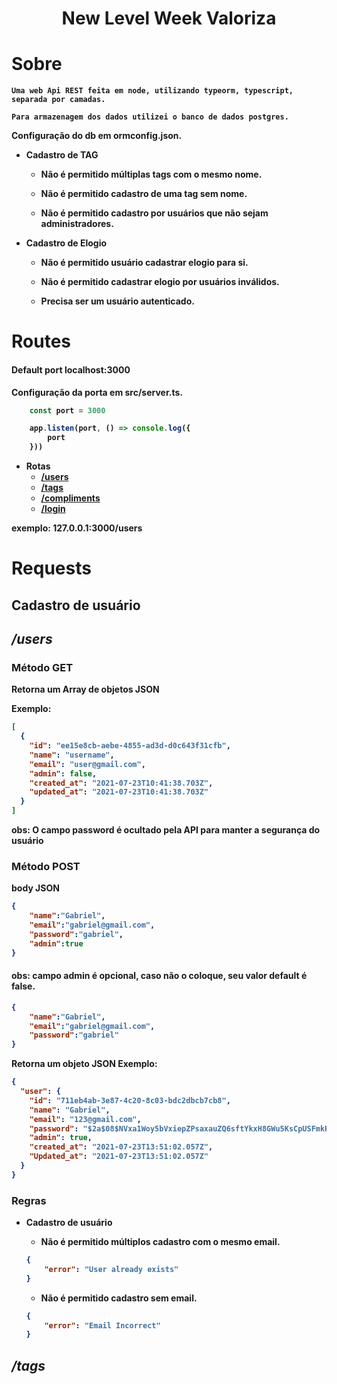 <h1 align='center'><strong>New Level Week Valoriza</h1>

# Sobre
    Uma web Api REST feita em node, utilizando typeorm, typescript, separada por camadas.

    Para armazenagem dos dados utilizei o banco de dados postgres. 
 Configuração do db em **ormconfig.json**.




* **Cadastro de TAG**

    * Não é permitido múltiplas tags com o mesmo nome.

    * Não é permitido cadastro de uma tag sem nome.

    * Não é permitido cadastro por usuários que não sejam administradores.

* **Cadastro de Elogio**

    * Não é permitido usuário cadastrar elogio para si.

    * Não é permitido cadastrar elogio por usuários inválidos.

    * Precisa ser um usuário autenticado.


# Routes

#### Default port **localhost:3000**

Configuração da porta em **src/server.ts**.

```ts 
    const port = 3000 

    app.listen(port, () => console.log({
        port
    }))
```


- Rotas
    - [/users](#users)
    - [/tags](#tags)
    - [/compliments](#compliments)
    - [/login](#login) 

exemplo: **127.0.0.1:3000/users**

# **Requests**

## **Cadastro de usuário** 
## _/users_

### **Método GET**

**Retorna** um Array de objetos JSON

Exemplo:
```json
[
  {
    "id": "ee15e8cb-aebe-4855-ad3d-d0c643f31cfb",
    "name": "username",
    "email": "user@gmail.com",
    "admin": false,
    "created_at": "2021-07-23T10:41:38.703Z",
    "updated_at": "2021-07-23T10:41:38.703Z"
  }
]
```
**obs:** O campo password é ocultado pela API para manter a segurança do usuário


### **Método POST**

**body JSON**

```json
{
	"name":"Gabriel",
	"email":"gabriel@gmail.com",
	"password":"gabriel",
	"admin":true 
}
```
#### **obs**: campo **admin** é opcional, caso não o coloque, seu valor default é false.

```json
{
	"name":"Gabriel",
	"email":"gabriel@gmail.com",
	"password":"gabriel" 
}
```

**Retorna** um objeto JSON
Exemplo:
```json
{
  "user": {
    "id": "711eb4ab-3e87-4c20-8c03-bdc2dbcb7cb8",
    "name": "Gabriel",
    "email": "123@gmail.com",
    "password": "$2a$08$NVxa1Woy5bVxiepZPsaxauZQ6sftYkxH8GWu5KsCpUSFmkR9tjVjm",
    "admin": true,
    "created_at": "2021-07-23T13:51:02.057Z",
    "Updated_at": "2021-07-23T13:51:02.057Z"
  }
}
```

### **Regras**

* **Cadastro de usuário**

    * Não é permitido múltiplos cadastro com o mesmo email.

    ```json
    {
        "error": "User already exists"
    }
    ```

    * Não é permitido cadastro sem email.

    ```json
    {
        "error": "Email Incorrect"
    }   
    ```

## _/tags_






